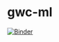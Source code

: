 # gwc-ml
[![Binder](https://mybinder.org/badge.svg)](https://mybinder.org/v2/gh/vijaym123/gwc-ml/master)
